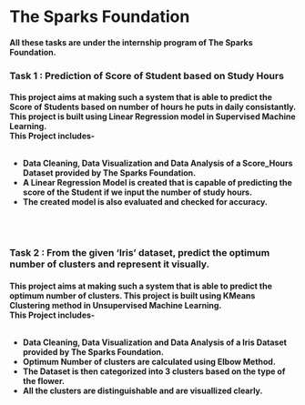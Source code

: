 # The Sparks Foundation
<h4>All these tasks are under the internship program of The Sparks Foundation.</h4>

<h3><b>Task 1 : Prediction of Score of Student based on Study Hours</b></h3>
<h4> This project aims at making such a system that is able to predict the Score of Students based on number of hours he puts in daily consistantly. This project is built using Linear Regression model in Supervised Machine Learning.
<br>
This Project includes-
<br> <br>
<ul>
<li> Data Cleaning, Data Visualization and Data Analysis of a Score_Hours Dataset provided by The Sparks Foundation. 
<li> A Linear Regression Model is created that is capable of predicting the score of the Student if we input the number of study hours.
<li> The created model is also evaluated and checked for accuracy.
</ul> <br> <br>
<h3><b>Task 2 : From the given ‘Iris’ dataset, predict the optimum number of clusters
and represent it visually. </b></h3>
<h4> This project aims at making such a system that is able to predict the optimum number of clusters. This project is built using KMeans Clustering method in Unsupervised Machine Learning.
<br>
This Project includes-
<br> <br>
<ul>
<li> Data Cleaning, Data Visualization and Data Analysis of a Iris Dataset provided by The Sparks Foundation. 
<li> Optimum Number of clusters are calculated using Elbow Method.
<li> The Dataset is then categorized into 3 clusters based on the type of the flower.
  <li> All the clusters are distinguishable and are visuallized clearly.
</ul>



</h4>

